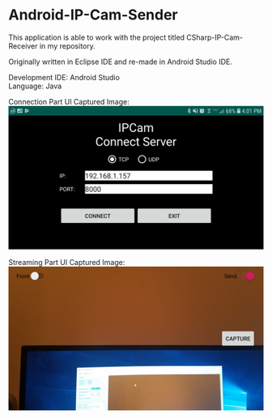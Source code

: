 # Android-IP-Cam-Sender

This application is able to work with the project titled CSharp-IP-Cam-Receiver in my repository.  

Originally written in Eclipse IDE and re-made in Android Studio IDE.  

Development IDE: Android Studio  
Language: Java  

Connection Part UI Captured Image:  
![Connect UI Image](Screenshot_Connection.jpg)  
  
Streaming Part UI Captured Image:
![Stream UI Image](Screenshot_Stream.jpg)    
